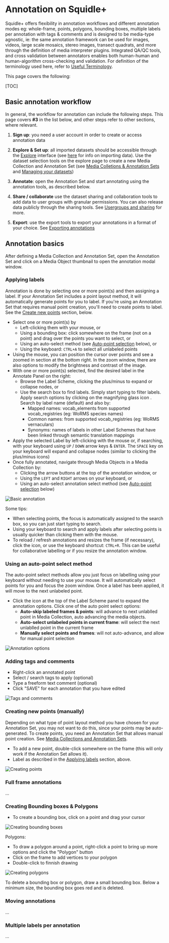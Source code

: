 # Annotation on Squidle+

Squidle+ offers flexibility in annotation workflows and different annotation modes eg: whole-frame, points, polygons, 
bounding boxes, multiple labels per annotation with tags & comments and is designed to be media-type agnostic, ie: the 
same annotation framework can be used for images, videos, large scale mosaics, stereo images, transect quadrats, and 
more through the definition of media interpreter plugins. Integrated QA/QC tools, and cross validation between 
annotators enables both human-human and human-algorithm cross-checking and validation.
For definition of the terminology used here, refer to [Useful Terminology](../info/useful_terminology.md). 

This page covers the following:

[TOC]


## Basic annotation workflow
In general, the workflow for annotation can include the following steps.
This page covers **#3** in the list below, and other steps refer to other sections, where relevant. 

1. **Sign up**: 
   you need a user account in order to create or access annotation data

1. **Explore & Set up**: 
   all imported datasets should be accessible through the [Explore](/geodata/explore) interface (see 
   [here](../data_import/ingesting_data_from_cloud_storage.md) for info on importing data). Use the dataset selection 
   tools on the explore page to create a new Media Collection and Annotation Set 
   (see [Media Colletions & Annotation Sets](media_collections_and_annotation_sets.md) and 
   [Managing your datasets](../dataset_management/managing_your_datasets.md))

1. **Annotate**: 
   open the Annotation Set and start annotating using the annotation tools, as described below.
   
1. **Share / collaborate**
   use the dataset sharing and collaboration tools to add data to user groups with granular permissions. You can also 
   release data publicly through the sharing tools. See [Usergroups and sharing](../dataset_management/usergroups_and_sharing.md) for more.
   
1. **Export**:
   use the export tools to export your annotations in a format of your choice. See [Exporting annotations](../data_export/exporting_annotations.md)

## Annotation basics
After defining a Media Collection and Annotation Set, open the Annotation Set and click on a Media Object thumbnail to 
open the annotation modal window.

### Applying labels
Annotation is done by selecting one or more point(s) and then assigning a label. If your Annotation Set includes a 
point layout method, it will automatically generate points for you to label. If you're using an Annotation Set that 
requires manual point creation, you'll need to create points to label. See the [Create new points](#creating-new-points-manually) section, below.

* Select one or more point(s) by 
    * Left-clicking them with your mouse, or
    * Using a bounding box: click somewhere on the frame (not on a point) and drag over the points you want to select, or
    * Using an auto-select method (see [Auto-point selection](#using-an-auto-point-select-method) below), or
    * Using the keyboard: `CTRL+A` to select all unlabeled points 
* Using the mouse, you can position the cursor over points and see a zoomed in section at the bottom right. In the zoom
  window, there are also options to modify the brightness and contrast of the image.
* With one or more point(s) selected, find the desired label in the Annotate Panel on the right: 
    * Browse the Label Scheme, clicking the plus/minus to expand or collapse nodes, or 
    * Use the search box to find labels. Simply start typing to filter labels. Apply search options by clicking on the 
      magnifying glass icon <i class="fa fa-search"></i>. Search by label name (default) and also by: 
        * Mapped names: vocab_elements from supported vocab_registries (eg: WoRMS species names)
        * Common names: from supported vocab_registries (eg: WoRMS vernaculars)
        * Synonyms: names of labels in other Label Schemes that have been linked through semantic translation mappings
* Apply the selected Label by left-clicking with the mouse or, if searching, with your keyboard using `UP` / `DOWN` arrow keys & `ENTER`.
  The `SPACE` key on your keyboard will expand and collapse nodes (similar to clicking the plus/minus icons)
* Once fully annotated, navigate through Media Objects in a Media Collection by:
    * Clicking the arrow buttons <i class="fa fa-chevron-left"></i>  <i class="fa fa-chevron-right"></i> at the top of the annotation window, or
    * Using the `LEFT` and `RIGHT` arrows on your keyboard, or
    * Using an auto-select annotation select method (see [Auto-point selection](#using-an-auto-point-select-method) below)   
    
![Basic annotation](../images/annotation_labelling_points.gif)

Some tips:

* When selecting points, the focus is automatically assigned to the search box, so you can just start typing to 
  search.
* Using your keyboard to search and apply labels after selecting points is usually quicker than clicking them with 
  the mouse.
* To reload / refresh annotations and resizes the frame (if necessary), click the <i class="fa fa-refresh"></i> icon, or 
  use the keyboard shortcut: `CTRL+R`. This can be useful for collaborative labelling or if you resize the annotation window.


### Using an auto-point select method
The auto-point select methods allow you just focus on labelling using your keyboard without needing to use your mouse.
It will automatically select points for you and focus the zoom window. Once a label has been applied, it will move to 
the next unlabeled point.

* Click the <i aria-hidden="true" title="cog" class="fa fa-cog"></i> icon at the top of the Label Scheme panel to expand 
  the annotation options. Click one of the auto point select options:
    * **Auto-skip labeled frames & points**: will advance to next unlablled point in Media Collection, auto advancing the media objects.
    * **Auto-select unlabeled points in current frame**: will select the next unlablled point in the current frame
    * **Manually select points and frames**: will not auto-advance, and allow for manual point selection
  
![Annotation options](../images/annotation_options.png)

### Adding tags and comments
* Right-click an annotated point
* Select / search tags to apply (optional)
* Type a freeform text comment (optional)
* Click "SAVE" for each annotation that you have edited 

![Tags and comments](../images/annotation_tags_and_comments-cropped.gif)


### Creating new points (manually)
Depending on what type of point layout method you have chosen for your Annotation Set, you may not want to do this,
since your points may be auto-generated. To create points, you need an Annotation Set that allows manual point creation.
See [Media Collections and Annotation Sets](media_collections_and_annotation_sets.md).

* To add a new point, double-click somewhere on the frame (this will only work if the Annotation Set allows it).
* Label as described in the [Applying labels](#applying-labels) section, above.

![Creating points](../images/annotation_creating_points.gif)

### Full frame annotations
...

### Creating Bounding boxes & Polygons

* To create a bounding box, click on a point and drag your cursor

![Creating bounding boxes](../images/annotation_bounding_box.gif)

Polygons:

* To draw a polygon around a point, right-click a point to bring up more options and click the "Polygon" button
* Click on the frame to add vertices to your polygon
* Double-click to finnish drawing

![Creating polygons](../images/annotation_polygon.gif)

To delete a bounding box or polygon, draw a small bounding box. Below a minimum size, the bounding box goes red and is 
deleted. 

### Moving annotations
...

### Multiple labels per annotation
...
